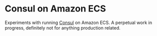 # Consul on Amazon ECS

Experiments with running [Consul](https://www.consul.io/) on Amazon ECS. 
A perpetual work in progress, definitely not for anything production related.

